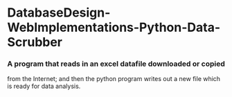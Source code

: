 # DatabaseDesign-WebImplementations-Python-Data-Scrubber

###  A program that reads in an excel datafile downloaded or copied
from the Internet; and then the python program writes out a new file which is ready for data analysis. 
